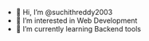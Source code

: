 - 👋 Hi, I’m @suchithreddy2003
- 👀 I’m interested in Web Development
- 🌱 I’m currently learning Backend tools


<!---
suchithreddy2003/suchithreddy2003 is a ✨ special ✨ repository because its `README.md` (this file) appears on your GitHub profile.
You can click the Preview link to take a look at your changes.
--->
